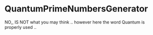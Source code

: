 # QuantumPrimeNumbersGenerator
NO,, IS NOT what you may think .. however here the word Quantum is properly used .. 
